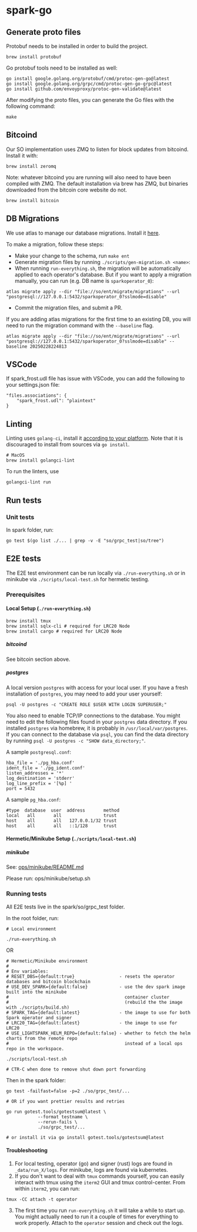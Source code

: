 # spark-go

## Generate proto files

Protobuf needs to be installed in order to build the project.

```
brew install protobuf
```

Go protobuf tools need to be installed as well:

```
go install google.golang.org/protobuf/cmd/protoc-gen-go@latest
go install google.golang.org/grpc/cmd/protoc-gen-go-grpc@latest
go install github.com/envoyproxy/protoc-gen-validate@latest
```

After modifying the proto files, you can generate the Go files with the following command:

```
make
```

## Bitcoind

Our SO implementation uses ZMQ to listen for block updates from bitcoind. Install it with:

```
brew install zeromq
```

Note: whatever bitcoind you are running will also need to have been compiled with ZMQ.
The default installation via brew has ZMQ, but binaries downloaded from the bitcoin core
website do not.

```
brew install bitcoin
```

## DB Migrations

We use atlas to manage our database migrations. Install it [here](https://atlasgo.io/getting-started/#installation).

To make a migration, follow these steps:

- Make your change to the schema, run `make ent`
- Generate migration files by running `./scripts/gen-migration.sh <name>`:
- When running `run-everything.sh`, the migration will be automatically
  applied to each operator's database. But if you want to apply a migration manually, you can run (e.g. DB name is `sparkoperator_0`):

```
atlas migrate apply --dir "file://so/ent/migrate/migrations" --url "postgresql://127.0.0.1:5432/sparkoperator_0?sslmode=disable"
```

- Commit the migration files, and submit a PR.

If you are adding atlas migrations for the first time to an existing DB, you will need to run the migration command with the `--baseline` flag.

```
atlas migrate apply --dir "file://so/ent/migrate/migrations" --url "postgresql://127.0.0.1:5432/sparkoperator_0?sslmode=disable" --baseline 20250228224813
```

## VSCode

If spark_frost.udl file has issue with VSCode, you can add the following to your settings.json file:

```
"files.associations": {
    "spark_frost.udl": "plaintext"
}
```

## Linting

Linting uses `golang-ci`, install it [according to your platform](https://golangci-lint.run/welcome/install/). Note that it is discouraged to install from sources via `go install`.

```
# MacOS
brew install golangci-lint

```

To run the linters, use

```
golangci-lint run
```

## Run tests

### Unit tests

In spark folder, run:

```
go test $(go list ./... | grep -v -E "so/grpc_test|so/tree")
```

## E2E tests

The E2E test environment can be run locally via `./run-everything.sh` or in minikube via `./scripts/local-test.sh` for hermetic testing.

### Prerequisites

#### Local Setup (`./run-everything.sh`)
```
brew install tmux
brew install sqlx-cli # required for LRC20 Node
brew install cargo # required for LRC20 Node
```

##### bitcoind

See bitcoin section above.

##### postgres

A local version `postgres` with access for your local user.
If you have a fresh installation of `postgres`, you may need to add your user yourself:

```
psql -U postgres -c "CREATE ROLE $USER WITH LOGIN SUPERUSER;"
```

You also need to enable TCP/IP connections to the database.
You might need to edit the following files found in your `postgres` data directory. If you installed `postgres` via homebrew, it is probably in `/usr/local/var/postgres`. If you can connect to the database via `psql`, you can find the data directory by running `psql -U postgres -c "SHOW data_directory;"`.

A sample `postgresql.conf`:

```
hba_file = './pg_hba.conf'
ident_file = './pg_ident.conf'
listen_addresses = '*'
log_destination = 'stderr'
log_line_prefix = '[%p] '
port = 5432
```

A sample `pg_hba.conf`:

```
#type  database  user  address       method
local   all       all                trust
host    all       all   127.0.0.1/32 trust
host    all       all   ::1/128      trust
```

#### Hermetic/Minikube Setup (`./scripts/local-test.sh`)

##### minikube

See: [ops/minikube/README.md](https://github.com/lightsparkdev/ops/blob/main/minikube/README.md)

Please run: ops/minikube/setup.sh

### Running tests

All E2E tests live in the spark/so/grpc_test folder.

In the root folder, run:


```
# Local environment

./run-everything.sh
```

OR

```
# Hermetic/Minikube environment
#
# Env variables:
# RESET_DBS={default:true}                 - resets the operator databases and bitcoin blockchain
# USE_DEV_SPARK={default:false}            - use the dev spark image built into the minikube 
#                                            container cluster
#                                            (rebuild the the image with ./scripts/build.sh)
# SPARK_TAG={default:latest}               - the image to use for both Spark operator and signer
# LRC20_TAG={default:latest}               - the image to use for LRC20
# USE_LIGHTSPARK_HELM_REPO={default:false} - whether to fetch the helm charts from the remote repo
#                                            instead of a local ops repo in the workspace.

./scripts/local-test.sh

# CTR-C when done to remove shut down port forwarding
```

Then in the spark folder:

```
go test -failfast=false -p=2 ./so/grpc_test/...

# OR if you want prettier results and retries

go run gotest.tools/gotestsum@latest \
            --format testname \
            --rerun-fails \
            ./so/grpc_test/...

# or install it via go install gotest.tools/gotestsum@latest
```

#### Troubleshooting

1. For local testing, operator (go) and signer (rust) logs are found in `_data/run_X/logs`. For minikube, logs are found via kubernetes.
2. If you don't want to deal with `tmux` commands yourself, you can easily interact with tmux using the `iterm2` GUI and tmux control-center.
   From within `iterm2`, you can run:

`tmux -CC attach -t operator`

3. The first time you run `run-everything.sh` it will take a while to start up. You might actually need to run it a couple of times for everything to work properly. Attach to the `operator` session and check out the logs.
